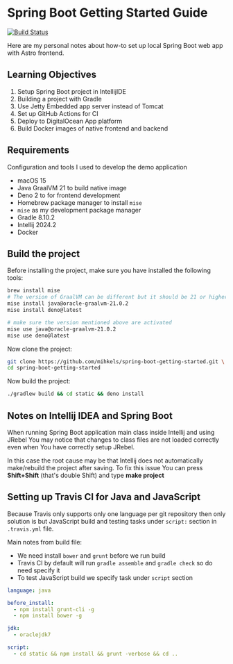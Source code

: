 # Spring Boot Getting Started Guide

[![Build Status](https://travis-ci.org/mihkels/spring-boot-getting-started.png?branch=master)](https://travis-ci.org/mihkels/spring-boot-getting-started)

Here are my personal notes about how-to set up local Spring Boot web
app with Astro frontend.

Learning Objectives
-------------------

1. Setup Spring Boot project in IntellijIDE
2. Building a project with Gradle 
3. Use Jetty Embedded app server instead of Tomcat
4. Set up GitHub Actions for CI 
5. Deploy to DigitalOcean App platform 
6. Build Docker images of native frontend and backend 

Requirements
------------

Configuration and tools I used to develop the demo application

* macOS 15
* Java GraalVM 21 to build native image
* Deno 2 to for frontend development 
* Homebrew package manager to install `mise`
* `mise` as my development package manager
* Gradle 8.10.2
* Intellij 2024.2 
* Docker 

## Build the project

Before installing the project, make sure you have installed the following tools:

```bash
brew install mise 
# The version of GraalVM can be different but it should be 21 or higher 
mise install java@oracle-graalvm-21.0.2 
mise install deno@latest

# make sure the version mentioned above are activated
mise use java@oracle-graalvm-21.0.2
mise use deno@latest
```

Now clone the project:

``` bash
git clone https://github.com/mihkels/spring-boot-getting-started.git \ 
cd spring-boot-getting-started
```

Now build the project:

```bash
./gradlew build && cd static && deno install 
```

Notes on Intellij IDEA and Spring Boot
--------------------------------------

When running Spring Boot application main class inside Intellij and using JRebel You may
notice that changes to class files are not loaded correctly even when You have correctly
setup JRebel.

In this case the root cause may be that Intellij does not automatically make/rebuild the
project after saving. To fix this issue You can press __Shift+Shift__ (that's double Shift) and
type __make project__

Setting up Travis CI for Java and JavaScript
--------------------------------------------

Because Travis only supports only one language per git repository then only solution is but JavaScript build and testing tasks under ```script:``` section in ```.travis.yml``` file. 

Main notes from build file:
* We need install ```bower``` and ```grunt``` before we run build
* Travis CI by default will run ```gradle assemble``` and ```gradle check``` so do need specify it
* To test JavaScript build we specify task under ```script``` section

``` yml
language: java

before_install:
  - npm install grunt-cli -g
  - npm install bower -g

jdk:
  - oraclejdk7

script:
  - cd static && npm install && grunt -verbose && cd ..
```

